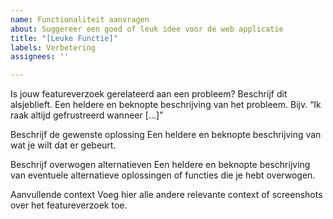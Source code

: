 ```yaml
---
name: Functionaliteit aanvragen
about: Suggereer een goed of leuk idee voor de web applicatie
title: "[Leuke Functie]"
labels: Verbetering
assignees: ''

---
```


Is jouw featureverzoek gerelateerd aan een probleem? Beschrijf dit alsjeblieft.
Een heldere en beknopte beschrijving van het probleem. Bijv. “Ik raak altijd gefrustreerd wanneer […]”

Beschrijf de gewenste oplossing
Een heldere en beknopte beschrijving van wat je wilt dat er gebeurt.

Beschrijf overwogen alternatieven
Een heldere en beknopte beschrijving van eventuele alternatieve oplossingen of functies die je hebt overwogen.

Aanvullende context
Voeg hier alle andere relevante context of screenshots over het featureverzoek toe.
